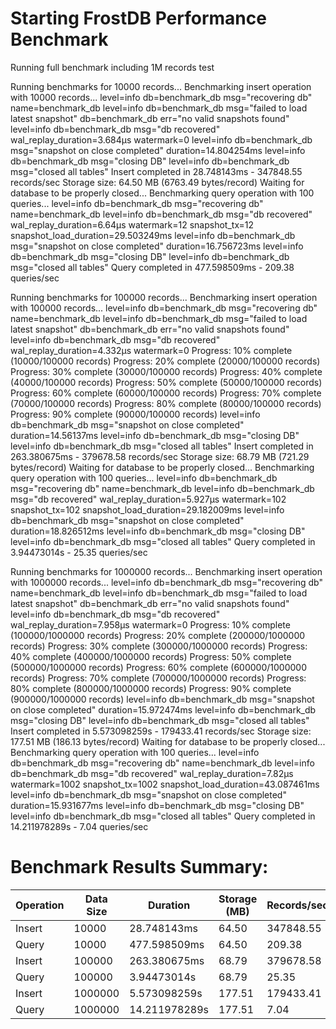 Starting FrostDB Performance Benchmark
=====================================
Running full benchmark including 1M records test

Running benchmarks for 10000 records...
Benchmarking insert operation with 10000 records...
level=info db=benchmark_db msg="recovering db" name=benchmark_db
level=info db=benchmark_db msg="failed to load latest snapshot" db=benchmark_db err="no valid snapshots found"
level=info db=benchmark_db msg="db recovered" wal_replay_duration=3.684µs watermark=0
level=info db=benchmark_db msg="snapshot on close completed" duration=14.804254ms
level=info db=benchmark_db msg="closing DB"
level=info db=benchmark_db msg="closed all tables"
Insert completed in 28.748143ms - 347848.55 records/sec
Storage size: 64.50 MB (6763.49 bytes/record)
Waiting for database to be properly closed...
Benchmarking query operation with 100 queries...
level=info db=benchmark_db msg="recovering db" name=benchmark_db
level=info db=benchmark_db msg="db recovered" wal_replay_duration=6.64µs watermark=12 snapshot_tx=12 snapshot_load_duration=29.503249ms
level=info db=benchmark_db msg="snapshot on close completed" duration=16.756723ms
level=info db=benchmark_db msg="closing DB"
level=info db=benchmark_db msg="closed all tables"
Query completed in 477.598509ms - 209.38 queries/sec

Running benchmarks for 100000 records...
Benchmarking insert operation with 100000 records...
level=info db=benchmark_db msg="recovering db" name=benchmark_db
level=info db=benchmark_db msg="failed to load latest snapshot" db=benchmark_db err="no valid snapshots found"
level=info db=benchmark_db msg="db recovered" wal_replay_duration=4.332µs watermark=0
  Progress: 10% complete (10000/100000 records)
  Progress: 20% complete (20000/100000 records)
  Progress: 30% complete (30000/100000 records)
  Progress: 40% complete (40000/100000 records)
  Progress: 50% complete (50000/100000 records)
  Progress: 60% complete (60000/100000 records)
  Progress: 70% complete (70000/100000 records)
  Progress: 80% complete (80000/100000 records)
  Progress: 90% complete (90000/100000 records)
level=info db=benchmark_db msg="snapshot on close completed" duration=14.56137ms
level=info db=benchmark_db msg="closing DB"
level=info db=benchmark_db msg="closed all tables"
Insert completed in 263.380675ms - 379678.58 records/sec
Storage size: 68.79 MB (721.29 bytes/record)
Waiting for database to be properly closed...
Benchmarking query operation with 100 queries...
level=info db=benchmark_db msg="recovering db" name=benchmark_db
level=info db=benchmark_db msg="db recovered" wal_replay_duration=5.927µs watermark=102 snapshot_tx=102 snapshot_load_duration=29.182009ms
level=info db=benchmark_db msg="snapshot on close completed" duration=18.826512ms
level=info db=benchmark_db msg="closing DB"
level=info db=benchmark_db msg="closed all tables"
Query completed in 3.94473014s - 25.35 queries/sec

Running benchmarks for 1000000 records...
Benchmarking insert operation with 1000000 records...
level=info db=benchmark_db msg="recovering db" name=benchmark_db
level=info db=benchmark_db msg="failed to load latest snapshot" db=benchmark_db err="no valid snapshots found"
level=info db=benchmark_db msg="db recovered" wal_replay_duration=7.958µs watermark=0
  Progress: 10% complete (100000/1000000 records)
  Progress: 20% complete (200000/1000000 records)
  Progress: 30% complete (300000/1000000 records)
  Progress: 40% complete (400000/1000000 records)
  Progress: 50% complete (500000/1000000 records)
  Progress: 60% complete (600000/1000000 records)
  Progress: 70% complete (700000/1000000 records)
  Progress: 80% complete (800000/1000000 records)
  Progress: 90% complete (900000/1000000 records)
level=info db=benchmark_db msg="snapshot on close completed" duration=15.972474ms
level=info db=benchmark_db msg="closing DB"
level=info db=benchmark_db msg="closed all tables"
Insert completed in 5.573098259s - 179433.41 records/sec
Storage size: 177.51 MB (186.13 bytes/record)
Waiting for database to be properly closed...
Benchmarking query operation with 100 queries...
level=info db=benchmark_db msg="recovering db" name=benchmark_db
level=info db=benchmark_db msg="db recovered" wal_replay_duration=7.82µs watermark=1002 snapshot_tx=1002 snapshot_load_duration=43.087461ms
level=info db=benchmark_db msg="snapshot on close completed" duration=15.931677ms
level=info db=benchmark_db msg="closing DB"
level=info db=benchmark_db msg="closed all tables"
Query completed in 14.211978289s - 7.04 queries/sec

Benchmark Results Summary:
=========================
   Operation|   Data Size|        Duration|   Storage (MB)|Records/sec
   ---------|   ---------|        --------|   ------------|-----------
      Insert|       10000|     28.748143ms|          64.50|347848.55
       Query|       10000|    477.598509ms|          64.50|209.38
      Insert|      100000|    263.380675ms|          68.79|379678.58
       Query|      100000|     3.94473014s|          68.79|25.35
      Insert|     1000000|    5.573098259s|         177.51|179433.41
       Query|     1000000|   14.211978289s|         177.51|7.04